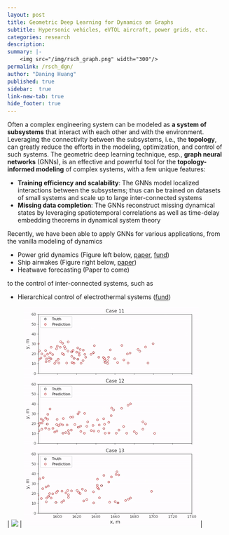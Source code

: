 ```yaml
---
layout: post
title: Geometric Deep Learning for Dynamics on Graphs
subtitle: Hypersonic vehicles, eVTOL aircraft, power grids, etc.
categories: research
description:
summary: |-
    <img src="/img/rsch_graph.png" width="300"/>
permalink: /rsch_dgn/
author: "Daning Huang"
published: true
sidebar:  true
link-new-tab: true
hide_footer: true
---
```


Often a complex engineering system can be modeled as **a system of subsystems** that interact with each other and with the environment.  Leveraging the connectivity between the subsystems, i.e., the **topology**, can greatly reduce the efforts in the modeling, optimization, and control of such systems.
The geometric deep learning technique, esp., **graph neural networks** (GNNs), is an effective and powerful tool for the **topology-informed modeling** of complex systems, with a few unique features:
+ **Training efficiency and scalability**: The GNNs model localized interactions between the subsystems; thus can be trained on datasets of small systems and scale up to large inter-connected systems
+ **Missing data completion**: The GNNs reconstruct missing dynamical states by leveraging spatiotemporal correlations as well as time-delay embedding theorems in dynamical system theory

Recently, we have been able to apply GNNs for various applications,
from the vanilla modeling of dynamics
+ Power grid dynamics (Figure left below, [paper](https://arxiv.org/abs/2204.08557), [fund](/award_amps_22/))
+ Ship airwakes (Figure right below, [paper](https://doi.org/10.2514/6.2022-2533))
+ Heatwave forecasting (Paper to come)

to the control of inter-connected systems, such as
+ Hierarchical control of electrothermal systems ([fund](/award_icds_22/))

| <img src="/img/rsch_dgn_power.gif" width="400"/> | <img src="/img/rsch_dgn_wake.gif" width="400"/> |